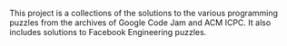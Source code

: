 This project is a collections of the solutions to the various programming puzzles from the archives of Google Code Jam and ACM ICPC. It also includes solutions to Facebook Engineering puzzles.